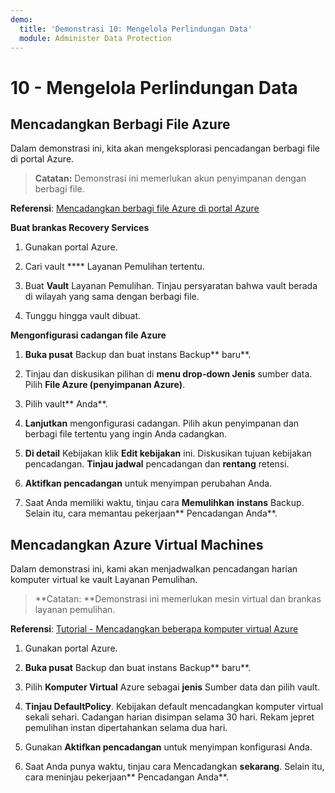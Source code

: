 ```yaml
---
demo:
  title: 'Demonstrasi 10: Mengelola Perlindungan Data'
  module: Administer Data Protection
---
```


# 10 - Mengelola Perlindungan Data

## Mencadangkan Berbagi File Azure

Dalam demonstrasi ini, kita akan mengeksplorasi pencadangan berbagi file di portal Azure.

> **Catatan:** Demonstrasi ini memerlukan akun penyimpanan dengan berbagi file. 

**Referensi**: [Mencadangkan berbagi file Azure di portal Azure](https://docs.microsoft.com/azure/backup/backup-afs)

**Buat brankas Recovery Services**

1. Gunakan portal Azure.

1. Cari vault **** Layanan Pemulihan tertentu.

1. Buat **Vault** Layanan Pemulihan. Tinjau persyaratan bahwa vault berada di wilayah yang sama dengan berbagi file. 

1. Tunggu hingga vault dibuat. 

**Mengonfigurasi cadangan file Azure**

1. **Buka pusat** Backup dan buat instans Backup** baru**.

1. Tinjau dan diskusikan pilihan di **menu drop-down Jenis** sumber data. Pilih **File Azure (penyimpanan Azure)**. 

1. Pilih vault** Anda**.

1. **Lanjutkan** mengonfigurasi cadangan. Pilih akun penyimpanan dan berbagi file tertentu yang ingin Anda cadangkan.  

1. **Di detail** Kebijakan klik **Edit kebijakan** ini. Diskusikan tujuan kebijakan pencadangan. **Tinjau jadwal** pencadangan dan **rentang** retensi.  

1. **Aktifkan pencadangan** untuk menyimpan perubahan Anda. 

1. Saat Anda memiliki waktu, tinjau cara **Memulihkan** **instans** Backup. Selain itu, cara memantau pekerjaan** Pencadangan Anda**. 

## Mencadangkan Azure Virtual Machines

Dalam demonstrasi ini, kami akan menjadwalkan pencadangan harian komputer virtual ke vault Layanan Pemulihan.

> **Catatan: **Demonstrasi ini memerlukan mesin virtual dan brankas layanan pemulihan.

**Referensi**: [Tutorial - Mencadangkan beberapa komputer virtual Azure](https://docs.microsoft.com/azure/backup/tutorial-backup-vm-at-scale)

1. Gunakan portal Azure.

1. **Buka pusat** Backup dan buat instans Backup** baru**.

1. Pilih **Komputer Virtual** Azure sebagai **jenis** Sumber data dan pilih vault.

1. **Tinjau DefaultPolicy**. Kebijakan default mencadangkan komputer virtual sekali sehari. Cadangan harian disimpan selama 30 hari. Rekam jepret pemulihan instan dipertahankan selama dua hari.

1. Gunakan **Aktifkan pencadangan** untuk menyimpan konfigurasi Anda.

1. Saat Anda punya waktu, tinjau cara Mencadangkan **sekarang**. Selain itu, cara meninjau pekerjaan** Pencadangan Anda**.  


